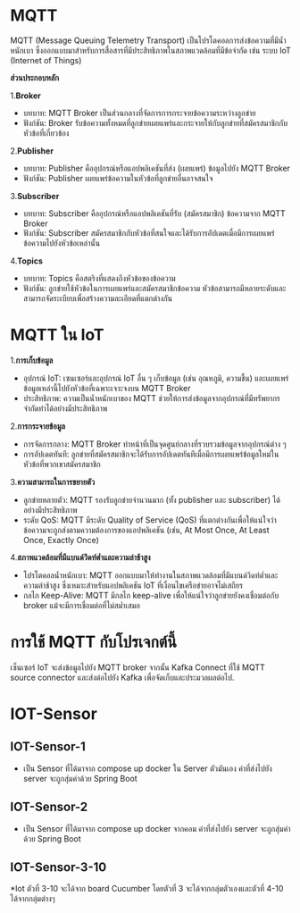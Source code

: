 # MQTT
MQTT (Message Queuing Telemetry Transport) เป็นโปรโตคอลการส่งข้อความที่มีน้ำหนักเบา ซึ่งออกแบบมาสำหรับการสื่อสารที่มีประสิทธิภาพในสภาพแวดล้อมที่มีข้อจำกัด เช่น ระบบ IoT (Internet of Things) 

**ส่วนประกอบหลัก**

1.**Broker**
 - บทบาท: MQTT Broker เป็นส่วนกลางที่จัดการการกระจายข้อความระหว่างลูกข่าย
 - ฟังก์ชัน: Broker รับข้อความทั้งหมดที่ลูกข่ายเผยแพร่และกระจายให้กับลูกข่ายที่สมัครสมาชิกกับหัวข้อที่เกี่ยวข้อง

2.**Publisher**
 - บทบาท: Publisher คืออุปกรณ์หรือแอปพลิเคชันที่ส่ง (เผยแพร่) ข้อมูลไปยัง MQTT Broker
 - ฟังก์ชัน: Publisher เผยแพร่ข้อความในหัวข้อที่ลูกข่ายอื่นอาจสนใจ

3.**Subscriber**
 - บทบาท: Subscriber คืออุปกรณ์หรือแอปพลิเคชันที่รับ (สมัครสมาชิก) ข้อความจาก MQTT Broker
 - ฟังก์ชัน: Subscriber สมัครสมาชิกกับหัวข้อที่สนใจและได้รับการอัปเดตเมื่อมีการเผยแพร่ข้อความไปยังหัวข้อเหล่านั้น

4.**Topics**
 - บทบาท: Topics คือสตริงที่แสดงถึงหัวข้อของข้อความ
 - ฟังก์ชัน: ลูกข่ายใช้หัวข้อในการเผยแพร่และสมัครสมาชิกข้อความ หัวข้อสามารถมีหลายระดับและสามารถจัดระเบียบเพื่อสร้างความละเอียดที่แตกต่างกัน

# MQTT ใน IoT

1.**การเก็บข้อมูล**
 - อุปกรณ์ IoT: เซนเซอร์และอุปกรณ์ IoT อื่น ๆ เก็บข้อมูล (เช่น อุณหภูมิ, ความชื้น) และเผยแพร่ข้อมูลเหล่านี้ไปยังหัวข้อที่เฉพาะเจาะจงบน MQTT Broker
 - ประสิทธิภาพ: ความเป็นน้ำหนักเบาของ MQTT ช่วยให้การส่งข้อมูลจากอุปกรณ์ที่มีทรัพยากรจำกัดทำได้อย่างมีประสิทธิภาพ

2.**การกระจายข้อมูล**
 - การจัดการกลาง: MQTT Broker ทำหน้าที่เป็นจุดศูนย์กลางที่รวบรวมข้อมูลจากอุปกรณ์ต่าง ๆ
 - การอัปเดตทันที: ลูกข่ายที่สมัครสมาชิกจะได้รับการอัปเดตทันทีเมื่อมีการเผยแพร่ข้อมูลใหม่ในหัวข้อที่พวกเขาสมัครสมาชิก

3.**ความสามารถในการขยายตัว**
 - ลูกข่ายหลายตัว: MQTT รองรับลูกข่ายจำนวนมาก (ทั้ง publisher และ subscriber) ได้อย่างมีประสิทธิภาพ
 - ระดับ QoS: MQTT มีระดับ Quality of Service (QoS) ที่แตกต่างกันเพื่อให้แน่ใจว่าข้อความจะถูกส่งตามความต้องการของแอปพลิเคชัน (เช่น, At Most Once, At Least Once, Exactly Once)

4.**สภาพแวดล้อมที่มีแบนด์วิดท์ต่ำและความล่าช้าสูง**
 - โปรโตคอลน้ำหนักเบา: MQTT ออกแบบมาให้ทำงานในสภาพแวดล้อมที่มีแบนด์วิดท์ต่ำและความล่าช้าสูง ซึ่งเหมาะสำหรับแอปพลิเคชัน IoT ที่เงื่อนไขเครือข่ายอาจไม่เสถียร
 - กลไก Keep-Alive: MQTT มีกลไก keep-alive เพื่อให้แน่ใจว่าลูกข่ายยังคงเชื่อมต่อกับ broker แม้จะมีการเชื่อมต่อที่ไม่สม่ำเสมอ

# การใช้ MQTT กับโปรเจกต์นี้
เซ็นเซอร์ IoT จะส่งข้อมูลไปยัง MQTT broker จากนั้น Kafka Connect ที่ใช้ MQTT source connector และส่งต่อไปยัง Kafka เพื่อจัดเก็บและประมวลผลต่อไป.

# IOT-Sensor
## IOT-Sensor-1
* เป็น Sensor ที่ได้มาจาก compose up docker ใน Server ตัวมันเอง ค่าที่ส่งไปยัง server จะถูกสุ่มค่าด้วย Spring Boot

## IOT-Sensor-2
* เป็น Sensor ที่ได้มาจาก compose up docker จากคอม ค่าที่ส่งไปยัง server จะถูกสุ่มค่าด้วย Spring Boot

## IOT-Sensor-3-10
*Iot ตัวที่ 3-10 จะได้จาก board Cucumber โดยตัวที่ 3 จะได้จากกลุ่มตัวเองและตัวที่ 4-10 ได้จากกลุ่มต่างๆ 

